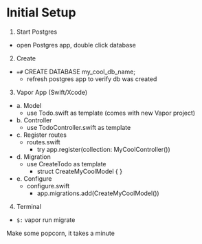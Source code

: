 # Initial Setup

1. Start Postgres
  - open Postgres app, double click database
2. Create
  - `=#` CREATE DATABASE my_cool_db_name;
    - refresh postgres app to verify db was created
3. Vapor App (Swift/Xcode)

  - a. Model
    - use Todo.swift as template (comes with new Vapor project)
  - b. Controller
    - use TodoController.swift as template
  - c. Register routes
    - routes.swift
      - try app.register(collection: MyCoolController())
  - d. Migration
    - use CreateTodo as template
      - struct CreateMyCoolModel { }
  - e. Configure
    - configure.swift
      - app.migrations.add(CreateMyCoolModel())

4. Terminal
  - `$:` vapor run migrate

Make some popcorn, it takes a minute
